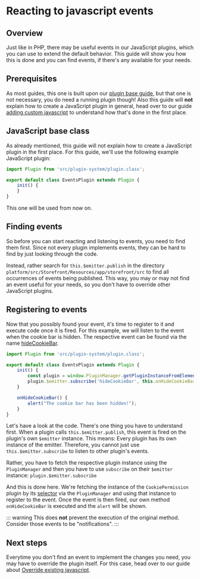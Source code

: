 # Reacting to javascript events

## Overview

Just like in PHP, there may be useful events in our JavaScript plugins, which you can use to extend the default behavior. This guide will show you how this is done and you can find events, if there's any available for your needs.

## Prerequisites

As most guides, this one is built upon our [plugin base guide](../plugin-base-guide), but that one is not necessary, you do need a running plugin though! Also this guide will **not** explain how to create a JavaScript plugin in general, head over to our guide [adding custom javascript](add-custom-javascript) to understand how that's done in the first place.

## JavaScript base class

As already mentioned, this guide will not explain how to create a JavaScript plugin in the first place. For this guide, we'll use the following example JavaScript plugin:

<CodeBlock title="<plugin root>/src/Resources/app/storefront/src/events-plugin/events-plugin.plugin.js">

```javascript
import Plugin from 'src/plugin-system/plugin.class';

export default class EventsPlugin extends Plugin {
    init() {
    }
}
```

</CodeBlock>

This one will be used from now on.

## Finding events

So before you can start reacting and listening to events, you need to find them first. Since not every plugin implements events, they can be hard to find by just looking through the code.

Instead, rather search for `this.$emitter.publish` in the directory `platform/src/Storefront/Resources/app/storefront/src` to find all occurrences of events being published. This way, you may or may not find an event useful for your needs, so you don't have to override other JavaScript plugins.

## Registering to events

Now that you possibly found your event, it's time to register to it and execute code once it is fired. For this example, we will listen to the event when the cookie bar is hidden. The respective event can be found via the name [hideCookieBar](https://github.com/shopware/platform/blob/v6.3.4.1/src/Storefront/Resources/app/storefront/src/plugin/cookie/cookie-permission.plugin.js#L71).

<CodeBlock title="<plugin root>/src/Resources/app/storefront/src/events-plugin/events-plugin.plugin.js">

```javascript
import Plugin from 'src/plugin-system/plugin.class';

export default class EventsPlugin extends Plugin {
    init() {
        const plugin = window.PluginManager.getPluginInstanceFromElement(document.querySelector('[data-cookie-permission]'), 'CookiePermission');
        plugin.$emitter.subscribe('hideCookieBar', this.onHideCookieBar);
    }

    onHideCookieBar() {
        alert("The cookie bar has been hidden!");
    }
}
```

</CodeBlock>

Let's have a look at the code. There's one thing you have to understand first. When a plugin calls `this.$emitter.publish`, this event is fired on the plugin's own `$emitter` instance. This means: Every plugin has its own instance of the emitter. Therefore, you cannot just use `this.$emitter.subscribe` to listen to other plugin's events.

Rather, you have to fetch the respective plugin instance using the `PluginManager` and then you have to use `subscribe` on their `$emitter` instance: `plugin.$emitter.subscribe`

And this is done here. We're fetching the instance of the `CookiePermission` plugin by its [selector](https://github.com/shopware/platform/blob/v6.3.4.1/src/Storefront/Resources/app/storefront/src/main.js#L103) via the `PluginManager` and using that instance to register to the event. Once the event is then fired, our own method `onHideCookieBar` is executed and the `alert` will be shown.

::: warning
This does **not** prevent the execution of the original method. Consider those events to be "notifications".
:::

## Next steps

Everytime you don't find an event to implement the changes you need, you may have to override the plugin itself. For this case, head over to our guide about [Override existing javascript](override-existing-javascript).
